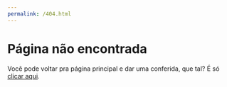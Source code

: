 ```yaml
---
permalink: /404.html
---
```


# Página não encontrada

Você pode voltar pra página principal e dar uma conferida, que tal? É só [clicar aqui](../).

